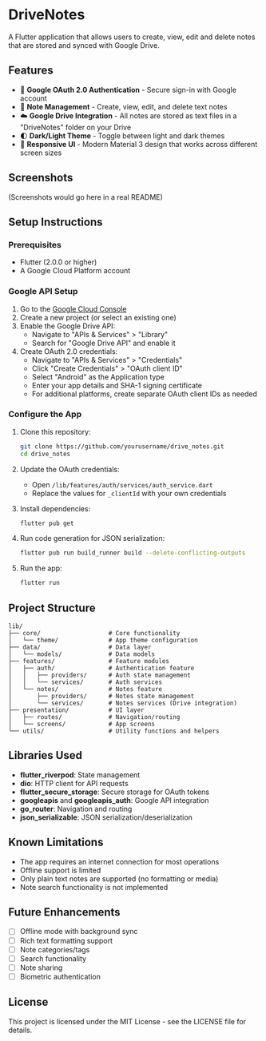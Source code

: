 # DriveNotes

A Flutter application that allows users to create, view, edit and delete notes that are stored and synced with Google Drive.

## Features

- 🔐 **Google OAuth 2.0 Authentication** - Secure sign-in with Google account
- 📝 **Note Management** - Create, view, edit, and delete text notes
- ☁️ **Google Drive Integration** - All notes are stored as text files in a "DriveNotes" folder on your Drive
- 🌓 **Dark/Light Theme** - Toggle between light and dark themes
- 📱 **Responsive UI** - Modern Material 3 design that works across different screen sizes

## Screenshots

(Screenshots would go here in a real README)

## Setup Instructions

### Prerequisites

- Flutter (2.0.0 or higher)
- A Google Cloud Platform account

### Google API Setup

1. Go to the [Google Cloud Console](https://console.cloud.google.com/)
2. Create a new project (or select an existing one)
3. Enable the Google Drive API:
   - Navigate to "APIs & Services" > "Library"
   - Search for "Google Drive API" and enable it
4. Create OAuth 2.0 credentials:
   - Navigate to "APIs & Services" > "Credentials"
   - Click "Create Credentials" > "OAuth client ID"
   - Select "Android" as the Application type
   - Enter your app details and SHA-1 signing certificate
   - For additional platforms, create separate OAuth client IDs as needed

### Configure the App

1. Clone this repository:
   ```bash
   git clone https://github.com/yourusername/drive_notes.git
   cd drive_notes
   ```

2. Update the OAuth credentials:
   - Open `/lib/features/auth/services/auth_service.dart`
   - Replace the values for `_clientId` with your own credentials

3. Install dependencies:
   ```bash
   flutter pub get
   ```

4. Run code generation for JSON serialization:
   ```bash
   flutter pub run build_runner build --delete-conflicting-outputs
   ```

5. Run the app:
   ```bash
   flutter run
   ```

## Project Structure

```
lib/
├── core/                   # Core functionality
│   └── theme/              # App theme configuration
├── data/                   # Data layer
│   └── models/             # Data models
├── features/               # Feature modules
│   ├── auth/               # Authentication feature
│   │   ├── providers/      # Auth state management
│   │   └── services/       # Auth services
│   └── notes/              # Notes feature
│       ├── providers/      # Notes state management
│       └── services/       # Notes services (Drive integration)
├── presentation/           # UI layer
│   ├── routes/             # Navigation/routing
│   └── screens/            # App screens
└── utils/                  # Utility functions and helpers
```

## Libraries Used

- **flutter_riverpod**: State management
- **dio**: HTTP client for API requests
- **flutter_secure_storage**: Secure storage for OAuth tokens
- **googleapis** and **googleapis_auth**: Google API integration
- **go_router**: Navigation and routing
- **json_serializable**: JSON serialization/deserialization

## Known Limitations

- The app requires an internet connection for most operations
- Offline support is limited
- Only plain text notes are supported (no formatting or media)
- Note search functionality is not implemented

## Future Enhancements

- [ ] Offline mode with background sync
- [ ] Rich text formatting support
- [ ] Note categories/tags
- [ ] Search functionality
- [ ] Note sharing
- [ ] Biometric authentication

## License

This project is licensed under the MIT License - see the LICENSE file for details.
